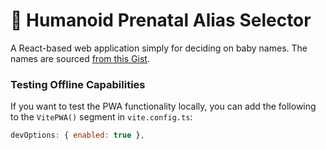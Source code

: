 # 👶 Humanoid Prenatal Alias Selector

A React-based web application simply for deciding on baby names. The names are sourced [from this Gist](https://gist.github.com/soup-bowl/63cd64c5e52653be2600b44c330b9e3d).

### Testing Offline Capabilities

If you want to test the PWA functionality locally, you can add the following to the `VitePWA()` segment in `vite.config.ts`:

```js
devOptions: { enabled: true },
```
